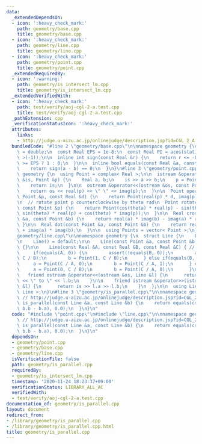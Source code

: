 ```yaml
---
data:
  _extendedDependsOn:
  - icon: ':heavy_check_mark:'
    path: geometry/base.cpp
    title: geometry/base.cpp
  - icon: ':heavy_check_mark:'
    path: geometry/line.cpp
    title: geometry/line.cpp
  - icon: ':heavy_check_mark:'
    path: geometry/point.cpp
    title: geometry/point.cpp
  _extendedRequiredBy:
  - icon: ':warning:'
    path: geometry/is_intersect_lm.cpp
    title: geometry/is_intersect_lm.cpp
  _extendedVerifiedWith:
  - icon: ':heavy_check_mark:'
    path: test/verify/aoj-cgl-2-a.test.cpp
    title: test/verify/aoj-cgl-2-a.test.cpp
  _pathExtension: cpp
  _verificationStatusIcon: ':heavy_check_mark:'
  attributes:
    links:
    - http://judge.u-aizu.ac.jp/onlinejudge/description.jsp?id=CGL_2_A
  bundledCode: "#line 2 \"geometry/base.cpp\"\n\nnamespace geometry {\n  using Real\
    \ = double;\n  const Real EPS = 1e-8;\n  const Real PI = acos(static_cast< Real\
    \ >(-1));\n\n  inline int sign(const Real &r) {\n    return r <= -EPS ? -1 : r\
    \ >= EPS ? 1 : 0;\n  }\n\n  inline bool equals(const Real &a, const Real &b) {\n\
    \    return sign(a - b) == 0;\n  }\n}\n#line 3 \"geometry/point.cpp\"\n\nnamespace\
    \ geometry {\n  using Point = complex< Real >;\n\n  istream &operator>>(istream\
    \ &is, Point &p) {\n    Real a, b;\n    is >> a >> b;\n    p = Point(a, b);\n\
    \    return is;\n  }\n\n  ostream &operator<<(ostream &os, const Point &p) {\n\
    \    return os << real(p) << \" \" << imag(p);\n  }\n\n  Point operator*(const\
    \ Point &p, const Real &d) {\n    return Point(real(p) * d, imag(p) * d);\n  }\n\
    \n  // rotate point p counterclockwise by theta rad\n  Point rotate(Real theta,\
    \ const Point &p) {\n    return Point(cos(theta) * real(p) - sin(theta) * imag(p),\
    \ sin(theta) * real(p) + cos(theta) * imag(p));\n  }\n\n  Real cross(const Point\
    \ &a, const Point &b) {\n    return real(a) * imag(b) - imag(a) * real(b);\n \
    \ }\n\n  Real dot(const Point &a, const Point &b) {\n    return real(a) * real(b)\
    \ + imag(a) * imag(b);\n  }\n\n  using Points = vector< Point >;\n}\n#line 3 \"\
    geometry/line.cpp\"\n\nnamespace geometry {\n  struct Line {\n    Point a, b;\n\
    \n    Line() = default;\n\n    Line(const Point &a, const Point &b) : a(a), b(b)\
    \ {}\n\n    Line(const Real &A, const Real &B, const Real &C) { // Ax+By=C\n \
    \     if(equals(A, 0)) {\n        assert(!equals(B, 0));\n        a = Point(0,\
    \ C / B);\n        b = Point(1, C / B);\n      } else if(equals(B, 0)) {\n   \
    \     a = Point(C / A, 0);\n        b = Point(C / A, 1);\n      } else {\n   \
    \     a = Point(0, C / B);\n        b = Point(C / A, 0);\n      }\n    }\n\n \
    \   friend ostream &operator<<(ostream &os, Line &l) {\n      return os << l.a\
    \ << \" to \" << l.b;\n    }\n\n    friend istream &operator>>(istream &is, Line\
    \ &l) {\n      return is >> l.a >> l.b;\n    }\n  };\n\n  using Lines = vector<\
    \ Line >;\n}\n#line 3 \"geometry/is_parallel.cpp\"\n\nnamespace geometry {\n \
    \ // http://judge.u-aizu.ac.jp/onlinejudge/description.jsp?id=CGL_2_A\n  bool\
    \ is_parallel(const Line &a, const Line &b) {\n    return equals(cross(a.b - a.a,\
    \ b.b - b.a), 0.0);\n  }\n}\n"
  code: "#include \"point.cpp\"\n#include \"line.cpp\"\n\nnamespace geometry {\n \
    \ // http://judge.u-aizu.ac.jp/onlinejudge/description.jsp?id=CGL_2_A\n  bool\
    \ is_parallel(const Line &a, const Line &b) {\n    return equals(cross(a.b - a.a,\
    \ b.b - b.a), 0.0);\n  }\n}\n"
  dependsOn:
  - geometry/point.cpp
  - geometry/base.cpp
  - geometry/line.cpp
  isVerificationFile: false
  path: geometry/is_parallel.cpp
  requiredBy:
  - geometry/is_intersect_lm.cpp
  timestamp: '2020-11-24 18:23:37+09:00'
  verificationStatus: LIBRARY_ALL_AC
  verifiedWith:
  - test/verify/aoj-cgl-2-a.test.cpp
documentation_of: geometry/is_parallel.cpp
layout: document
redirect_from:
- /library/geometry/is_parallel.cpp
- /library/geometry/is_parallel.cpp.html
title: geometry/is_parallel.cpp
---
```

